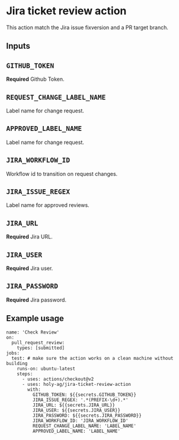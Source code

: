 # Jira ticket review action

This action match the Jira issue fixversion and a PR target branch.

## Inputs
## `GITHUB_TOKEN`

**Required** Github Token.
## `REQUEST_CHANGE_LABEL_NAME`

Label name for change request.
## `APPROVED_LABEL_NAME`

Label name for change request.
## `JIRA_WORKFLOW_ID`

Workflow id to transition on request changes.
## `JIRA_ISSUE_REGEX`

Label name for approved reviews.
## `JIRA_URL`

**Required** Jira URL.
## `JIRA_USER`

**Required** Jira user.
## `JIRA_PASSWORD`

**Required** Jira password.

## Example usage
```
name: 'Check Review'
on:
  pull_request_review:
    types: [submitted]
jobs:
  test: # make sure the action works on a clean machine without building
    runs-on: ubuntu-latest
    steps:
      - uses: actions/checkout@v2
      - uses: holy-ag/jira-ticket-review-action
        with:
          GITHUB_TOKEN: ${{secrets.GITHUB_TOKEN}}
          JIRA_ISSUE_REGEX: '.*(PREFIX-\d+).*'
          JIRA_URL: ${{secrets.JIRA_URL}}
          JIRA_USER: ${{secrets.JIRA_USER}}
          JIRA_PASSWORD: ${{secrets.JIRA_PASSWORD}}
          JIRA_WORKFLOW_ID: 'JIRA_WORKFLOW_ID'
          REQUEST_CHANGE_LABEL_NAME: 'LABEL_NAME'
          APPROVED_LABEL_NAME: 'LABEL_NAME'
```
